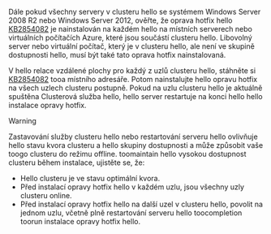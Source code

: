 Dále pokud všechny servery v clusteru hello se systémem Windows Server 2008 R2 nebo Windows Server 2012, ověřte, že oprava hotfix hello [KB2854082](http://support.microsoft.com/kb/2854082) je nainstalován na každém hello na místních serverech nebo virtuálních počítačích Azure, které jsou součástí clusteru hello. Libovolný server nebo virtuální počítač, který je v clusteru hello, ale není ve skupině dostupnosti hello, musí být také tato oprava hotfix nainstalovaná.

V hello relace vzdálené plochy pro každý z uzlů clusteru hello, stáhněte si [KB2854082](http://support.microsoft.com/kb/2854082) tooa místního adresáře. Potom nainstalujte hello opravu hotfix na všech uzlech clusteru postupně. Pokud na uzlu clusteru hello je aktuálně spuštěna Clusterová služba hello, hello server restartuje na konci hello hello instalace opravy hotfix.

> [!WARNING]
> Zastavování služby clusteru hello nebo restartování serveru hello ovlivňuje hello stavu kvora clusteru a hello skupiny dostupnosti a může způsobit vaše toogo clusteru do režimu offline. toomaintain hello vysokou dostupnost clusteru během instalace, ujistěte se, že:
> 
> * Hello clusteru je ve stavu optimální kvora. 
> * Před instalací opravy hotfix hello v každém uzlu, jsou všechny uzly clusteru online.
> * Před instalací opravy hotfix hello na další uzel v clusteru hello, povolit na jednom uzlu, včetně plně restartování serveru hello toocompletion toorun instalace opravy hotfix hello.
> 
> 


